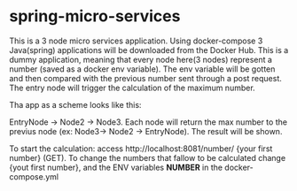 # spring-micro-services

This is a 3 node micro services application. Using docker-compose 3 Java(spring) applications will be downloaded from the Docker Hub.
This is a dummy application, meaning that every node here(3 nodes) represent a number (saved as a docker env variable).
The env variable will be gotten and then compared with the previous number sent through a post request.
The entry node will trigger the calculation of the maximum number.

Tha app as a scheme looks like this:

EntryNode -> Node2 -> Node3. Each node will return the max number to the previus node (ex: Node3-> Node2 -> EntryNode). The result will 
be shown.

To start the calculation: access http://localhost:8081/number/ {your first number} (GET).
To change the numbers that fallow to be calculated change {yout first number}, and the ENV variables **NUMBER** in the docker-compose.yml

